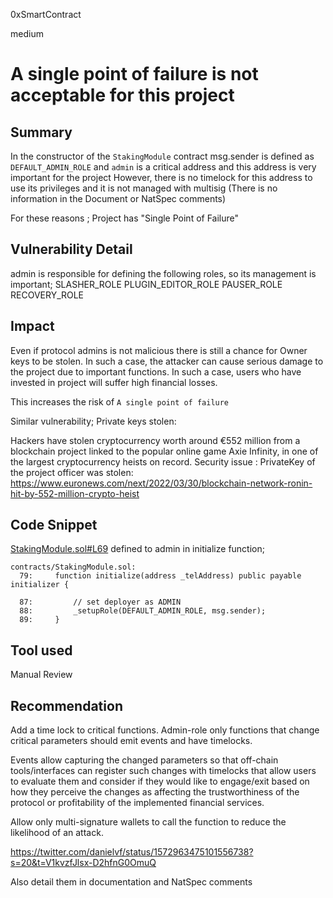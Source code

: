 0xSmartContract

medium

# A single point of failure is not acceptable for this project

## Summary

In the constructor of the `StakingModule` contract msg.sender is defined as `DEFAULT_ADMIN_ROLE` and `admin` is a critical address and this address is very important for the project
However, there is no timelock for this address to use its privileges and it is not managed with multisig (There is no information in the Document or NatSpec comments)

For these reasons ; Project has "Single Point of Failure"


## Vulnerability Detail
admin is responsible for defining the following roles, so its management is important;
SLASHER_ROLE
PLUGIN_EDITOR_ROLE
PAUSER_ROLE
RECOVERY_ROLE

## Impact
Even if protocol admins is not malicious there is still a chance for Owner keys to be stolen. In such a case, the attacker can cause serious damage to the project due to important functions. In such a case, users who have invested in project will suffer high financial losses.

This increases the risk of `A single point of failure`


Similar vulnerability;
Private keys stolen:

Hackers have stolen cryptocurrency worth around €552 million from a blockchain project linked to the popular online game Axie Infinity, in one of the largest cryptocurrency heists on record. Security issue : PrivateKey of the project officer was stolen:
https://www.euronews.com/next/2022/03/30/blockchain-network-ronin-hit-by-552-million-crypto-heist


## Code Snippet

[StakingModule.sol#L69](https://github.com/sherlock-audit/2022-11-telcoin/blob/main/contracts/StakingModule.sol#L69)
defined to admin in initialize function;

```solidity
contracts/StakingModule.sol:    
  79:     function initialize(address _telAddress) public payable initializer {
 
  87:         // set deployer as ADMIN
  88:         _setupRole(DEFAULT_ADMIN_ROLE, msg.sender);
  89:     }
```
## Tool used

Manual Review

## Recommendation

Add a time lock to  critical functions. Admin-role only functions that change critical parameters should emit events and have timelocks. 

Events allow capturing the changed parameters so that off-chain tools/interfaces can register such changes with timelocks that allow users to evaluate them and consider if they would like to engage/exit based on how they perceive the changes as affecting the trustworthiness of the protocol or profitability of the implemented financial services.

Allow only multi-signature wallets to call the function to reduce the likelihood of an attack.

https://twitter.com/danielvf/status/1572963475101556738?s=20&t=V1kvzfJlsx-D2hfnG0OmuQ

Also detail them in documentation and NatSpec comments
